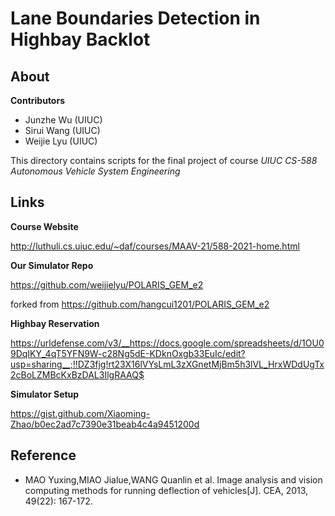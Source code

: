 # Lane Boundaries Detection in Highbay Backlot

## About

**Contributors**

* Junzhe Wu (UIUC)
* Sirui Wang (UIUC)
* Weijie Lyu (UIUC)

This directory contains scripts for the final project of course *UIUC CS-588 Autonomous Vehicle System Engineering*

## Links
**Course Website**

http://luthuli.cs.uiuc.edu/~daf/courses/MAAV-21/588-2021-home.html

**Our Simulator Repo**

https://github.com/weijielyu/POLARIS_GEM_e2

forked from https://github.com/hangcui1201/POLARIS_GEM_e2

**Highbay Reservation**

https://urldefense.com/v3/__https://docs.google.com/spreadsheets/d/1OU09DqIKY_4qT5YFN9W-c28Ng5dE-KDknOxgb33EuIc/edit?usp=sharing__;!!DZ3fjg!rt23X16lVYsLmL3zXGnetMjBm5h3lVL_HrxWDdUgTx2cBoLZMBcKxBzDAL3IlgRAAQ$

**Simulator Setup**

https://gist.github.com/Xiaoming-Zhao/b0ec2ad7c7390e31beab4c4a9451200d

## Reference

* MAO Yuxing,MIAO Jialue,WANG Quanlin et al. Image analysis and vision computing methods for running deflection of vehicles[J]. CEA, 2013, 49(22): 167-172.

